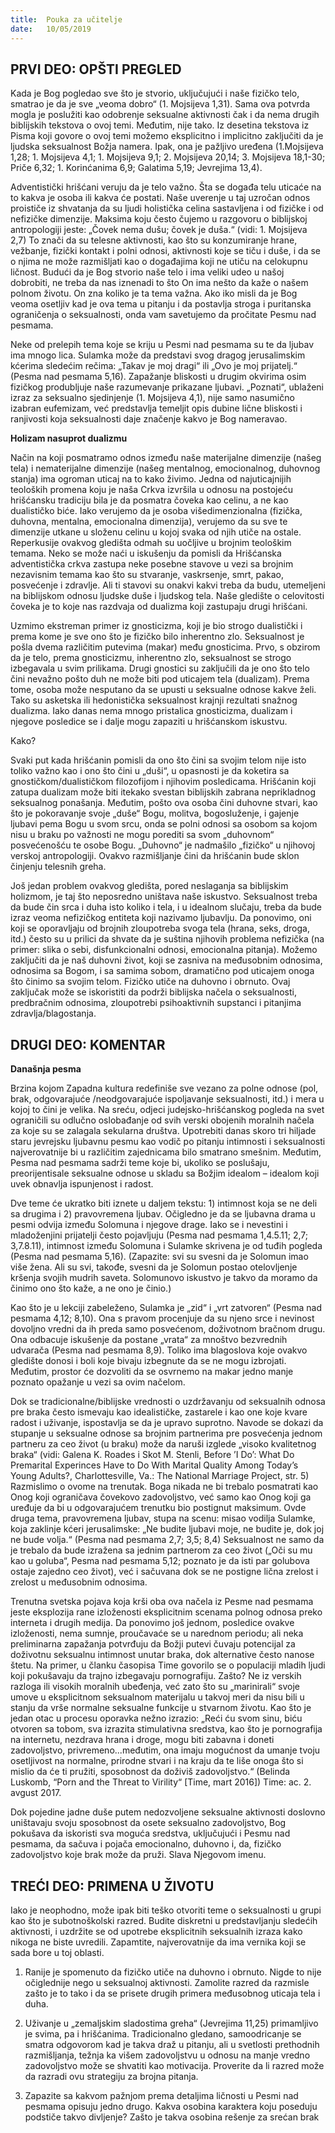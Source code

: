 ```yaml
---
title:  Pouka za učitelje
date:   10/05/2019
---
```


## PRVI DEO: OPŠTI PREGLED

Kada je Bog pogledao sve što je stvorio, uključujući i naše fizičko telo, smatrao je da je sve „veoma dobro“ (1. Mojsijeva 1,31). Sama ova potvrda mogla je poslužiti kao odobrenje seksualne aktivnosti čak i da nema drugih biblijskih tekstova o ovoj temi. Međutim, nije tako. Iz desetina tekstova iz Pisma koji govore o ovoj temi možemo eksplicitno i implicitno zaključiti da je ljudska seksualnost Božja namera. Ipak, ona je pažljivo uređena (1.Mojsijeva 1,28; 1. Mojsijeva 4,1; 1. Mojsijeva 9,1; 2. Mojsijeva 20,14; 3. Mojsijeva 18,1-30; Priče 6,32; 1. Korinćanima 6,9; Galatima 5,19; Jevrejima 13,4).

Adventistički hrišćani veruju da je telo važno. Šta se događa telu uticaće na to kakva je osoba ili kakva će postati. Naše uverenje u taj uzročan odnos proističe iz shvatanja da su ljudi holistička celina sastavljena i od fizičke i od nefizičke dimenzije. Maksima koju često čujemo u razgovoru o biblijskoj antropologiji jeste: „Čovek nema dušu; čovek je duša.“ (vidi: 1. Mojsijeva 2,7) To znači da su telesne aktivnosti, kao što su konzumiranje hrane, vežbanje, fizički kontakt i polni odnosi, aktivnosti koje se tiču i duše, i da se o njima ne može razmišljati kao o događajima koji ne utiču na celokupnu ličnost. Budući da je Bog stvorio naše telo i ima veliki udeo u našoj dobrobiti, ne treba da nas iznenadi to što On ima nešto da kaže o našem polnom životu. On zna koliko je ta tema važna. Ako iko misli da je Bog veoma osetljiv kad je ova tema u pitanju i da postavlja stroga i puritanska ograničenja o seksualnosti, onda vam savetujemo da pročitate Pesmu nad pesmama.

Neke od prelepih tema koje se kriju u Pesmi nad pesmama su te da ljubav ima mnogo lica. Sulamka može da predstavi svog dragog jerusalimskim kćerima sledećim rečima: „Takav je moj dragi“ ili „Ovo je moj prijatelj.“ (Pesma nad pesmama 5,16). Zapažanje bliskosti u drugim okvirima osim fizičkog produbljuje naše razumevanje prikazane ljubavi. „Poznati“, ublaženi izraz za seksualno sjedinjenje (1. Mojsijeva 4,1), nije samo nasumično izabran eufemizam, već predstavlja temeljit opis dubine lične bliskosti i ranjivosti koja seksualnosti daje značenje kakvo je Bog nameravao.

**Holizam nasuprot dualizmu**

Način na koji posmatramo odnos između naše materijalne dimenzije (našeg tela) i nematerijalne dimenzije (našeg mentalnog, emocionalnog, duhovnog stanja) ima ogroman uticaj na to kako živimo. Jedna od najuticajnijih teoloških promena koju je naša Crkva izvršila u odnosu na postojeću hrišćansku tradiciju bila je da posmatra čoveka kao celinu, a ne kao dualističko biće. Iako verujemo da je osoba višedimenzionalna (fizička, duhovna, mentalna, emocionalna dimenzija), verujemo da su sve te dimenzije utkane u složenu celinu u kojoj svaka od njih utiče na ostale. Reperkusije ovakvog gledišta odmah su uočljive u brojnim teološkim temama. Neko se može naći u iskušenju da pomisli da Hrišćanska adventistička crkva zastupa neke posebne stavove u vezi sa brojnim nezavisnim temama kao što su stvaranje, vaskrsenje, smrt, pakao, posvećenje i zdravlje. Ali ti stavovi su onakvi kakvi treba da budu, utemeljeni na biblijskom odnosu ljudske duše i ljudskog tela. Naše gledište o celovitosti čoveka je to koje nas razdvaja od dualizma koji zastupaju drugi hrišćani.  

Uzmimo ekstreman primer iz gnosticizma, koji je bio strogo dualistički i prema kome je sve ono što je fizičko bilo inherentno zlo. Seksualnost je pošla dvema različitim putevima (makar) među gnosticima. Prvo, s obzirom da je telo, prema gnosticizmu, inherentno zlo, seksualnost se strogo izbegavala u svim prilikama. Drugi gnostici su zaključili da je ono što telo čini nevažno pošto duh ne može biti pod uticajem tela (dualizam). Prema tome, osoba može nesputano da se upusti u seksualne odnose kakve želi. Tako su asketska ili hedonistička seksualnost krajnji rezultati snažnog dualizma. Iako danas nema mnogo pristalica gnosticizma, dualizam i njegove posledice se i dalje mogu zapaziti u hrišćanskom iskustvu.

Kako?

Svaki put kada hrišćanin pomisli da ono što čini sa svojim telom nije isto toliko važno kao i ono što čini u „duši“, u opasnosti je da koketira sa gnostičkom/dualističkom filozofijom i njihovim posledicama. Hrišćanin koji zatupa dualizam može biti itekako svestan biblijskih zabrana neprikladnog seksualnog ponašanja. Međutim, pošto ova osoba čini duhovne stvari, kao što je pokoravanje svoje „duše“ Bogu, molitva, bogosluženje, i gajenje ljubavi pema Bogu u svom srcu, onda se polni odnosi sa osobom sa kojom nisu u braku po važnosti ne mogu porediti sa svom „duhovnom“ posvećenošću te osobe Bogu. „Duhovno“ je nadmašilo „fizičko“ u njihovoj verskoj antropologiji. Ovakvo razmišljanje čini da hrišćanin bude sklon činjenju telesnih greha.

Još jedan problem ovakvog gledišta, pored neslaganja sa biblijskim holizmom, je taj što neposredno uništava naše iskustvo. Seksualnost treba da bude čin srca i duha isto koliko i tela, i u idealnom slučaju, treba da bude izraz veoma nefizičkog entiteta koji nazivamo ljubavlju. Da ponovimo, oni koji se oporavljaju od brojnih zloupotreba svoga tela (hrana, seks, droga, itd.) često su u prilici da shvate da je suština njihovih problema nefizička (na primer: slika o sebi, disfunkcionalni odnosi, emocionalna pitanja). Možemo zaključiti da je naš duhovni život, koji se zasniva na međusobnim odnosima, odnosima sa Bogom, i sa samima sobom, dramatično pod uticajem onoga što činimo sa svojim telom. Fizičko utiče na duhovno i obrnuto. Ovaj zaključak može se iskoristiti da podrži biblijska načela o seksualnosti, predbračnim odnosima, zloupotrebi psihoaktivnih supstanci i pitanjima zdravlja/blagostanja.

## DRUGI DEO: KOMENTAR

**Današnja pesma**

Brzina kojom Zapadna kultura redefiniše sve vezano za polne odnose (pol, brak, odgovarajuće /neodgovarajuće ispoljavanje seksualnosti, itd.) i mera u kojoj to čini je velika. Na sreću, odjeci judejsko-hrišćanskog pogleda na svet ograničili su odlučno oslobađanje od svih verski obojenih moralnih načela za koje su se zalagala sekularna društva. Upotrebiti danas skoro tri hiljade staru jevrejsku ljubavnu pesmu kao vodič po pitanju intimnosti i seksualnosti najverovatnije bi u različitim zajednicama bilo smatrano smešnim. Međutim, Pesma nad pesmama sadrži teme koje bi, ukoliko se poslušaju, preorijentisale seksualne odnose u skladu sa Božjim idealom – idealom koji uvek obnavlja ispunjenost i radost.

Dve teme će ukratko biti iznete u daljem tekstu: 1) intimnost koja se ne deli sa drugima i 2) pravovremena ljubav. Očigledno je da se ljubavna drama u pesmi odvija između Solomuna i njegove drage. Iako se i nevestini i mladoženjini prijatelji često pojavljuju (Pesma nad pesmama 1,4.5.11; 2,7; 3,7.8.11), intimnost između Solomuna i Sulamke skrivena je od tuđih pogleda (Pesma nad pesmama 5,16). (Zapazite: svi su svesni da je Solomun imao više žena. Ali su svi, takođe, svesni da je Solomun postao otelovljenje kršenja svojih mudrih saveta. Solomunovo iskustvo je takvo da moramo da činimo ono što kaže, a ne ono je činio.)

Kao što je u lekciji zabeleženo, Sulamka je „zid“ i „vrt zatvoren“ (Pesma nad pesmama 4,12; 8,10). Ona s pravom procenjuje da su njeno srce i nevinost dovoljno vredni da ih preda samo posvećenom, doživotnom bračnom drugu. Ona odbacuje iskušenje da postane „vrata“ za mnoštvo bezvrednih udvarača (Pesma nad pesmama 8,9). Toliko ima blagoslova koje ovakvo gledište donosi i boli koje bivaju izbegnute da se ne mogu izbrojati. Međutim, prostor će dozvoliti da se osvrnemo na makar jedno manje poznato opažanje u vezi sa ovim načelom.

Dok se tradicionalne/biblijske vrednosti o uzdržavanju od seksualnih odnosa pre braka često ismevaju kao idealističke, zastarele i kao one koje kvare radost i uživanje, ispostavlja se da je upravo suprotno. Navode se dokazi da stupanje u seksualne odnose sa brojnim partnerima pre posvećenja jednom partneru za ceo život (u braku) može da naruši izglede „visoko kvalitetnog braka“ (vidi: Galena K. Roades i Skot M. Stenli, Before ’I Do’: What Do Premarital Experinces Have to Do With Marital Quality Among Today’s Young Adults?, Charlottesville, Va.: The National Marriage Project, str. 5) Razmislimo o ovome na trenutak. Boga nikada ne bi trebalo posmatrati kao Onog koji ograničava čovekovo zadovoljstvo, već samo kao Onog koji ga uređuje da bi u odgovarajućem trenutku bio postignut maksimum. Ovde druga tema, pravovremena ljubav, stupa na scenu: misao vodilja Sulamke, koja zaklinje kćeri jerusalimske: „Ne budite ljubavi moje, ne budite je, dok joj ne bude volja.“ (Pesma nad pesmama 2,7; 3,5; 8,4) Seksualnost ne samo da je trebalo da bude izražena sa jednim partnerom za ceo život („Oči su mu kao u goluba“, Pesma nad pesmama 5,12; poznato je da isti par golubova ostaje zajedno ceo život), već i sačuvana dok se ne postigne lična zrelost i zrelost u međusobnim odnosima.

Trenutna svetska pojava koja krši oba ova načela iz Pesme nad pesmama jeste eksplozija rane izloženosti eksplicitnim scenama polnog odnosa preko interneta i drugih medija. Da ponovimo još jednom, posledice ovakve izloženosti, nema sumnje, proučavaće se u narednom periodu; ali neka preliminarna zapažanja potvrđuju da Božji putevi čuvaju potencijal za doživotnu seksualnu intimnost unutar braka, dok alternative često nanose štetu. Na primer, u članku časopisa Time govorilo se o populaciji mladih ljudi koji pokušavaju da trajno izbegavaju pornografiju. Zašto? Ne iz verskih razloga ili visokih moralnih ubeđenja, već zato što su „marinirali“ svoje umove u eksplicitnom seksualnom materijalu u takvoj meri da nisu bili u stanju da vrše normalne seksualne funkcije u stvarnom životu. Kao što je jedan otac u procesu oporavka nežno izrazio: „Reći ću svom sinu, biću otvoren sa tobom, sva izrazita stimulativna sredstva, kao što je pornografija na internetu, nezdrava hrana i droge, mogu biti zabavna i doneti zadovoljstvo, privremeno...međutim, ona imaju mogućnost da umanje tvoju osetljivost na normalne, prirodne stvari i na kraju da te liše onoga što si mislio da će ti pružiti, sposobnost da doživiš zadovoljstvo.“ (Belinda Luskomb, “Porn and the Threat to Virility“ [Time, mart 2016]) Time: ac. 2. avgust 2017.  

Dok pojedine jadne duše putem nedozvoljene seksualne aktivnosti doslovno uništavaju svoju sposobnost da osete seksualno zadovoljstvo, Bog pokušava da iskoristi sva moguća sredstva, uključujući i Pesmu nad pesmama, da sačuva i pojača emocionalno, duhovno i, da, fizičko zadovoljstvo koje brak može da pruži. Slava Njegovom imenu.

## TREĆI DEO: PRIMENA U ŽIVOTU

Iako je neophodno, može ipak biti teško otvoriti teme o seksualnosti u grupi kao što je subotnoškolski razred. Budite diskretni u predstavljanju sledećih aktivnosti, i uzdržite se od upotrebe eksplicitnih seksualnih izraza kako nikoga ne biste uvredili. Zapamtite, najverovatnije da ima vernika koji se sada bore u toj oblasti.

1. Ranije je spomenuto da fizičko utiče na duhovno i obrnuto. Nigde to nije očiglednije nego u seksualnoj aktivnosti. Zamolite razred da razmisle zašto je to tako i da se prisete drugih primera međusobnog uticaja tela i duha.

2. Uživanje u „zemaljskim sladostima greha“ (Jevrejima 11,25) primamljivo je svima, pa i hrišćanima. Tradicionalno gledano, samoodricanje se smatra odgovorom kad je takva draž u pitanju, ali u svetlosti prethodnih razmišljanja, težnja ka višem zadovoljstvu u odnosu na manje vredno zadovoljstvo može se shvatiti kao motivacija. Proverite da li razred može da razradi ovu strategiju za brojna pitanja.

3. Zapazite sa kakvom pažnjom prema detaljima ličnosti u Pesmi nad pesmama opisuju jedno drugo. Kakva osobina karaktera koju poseduju podstiče takvo divljenje? Zašto je takva osobina rešenje za srećan brak
